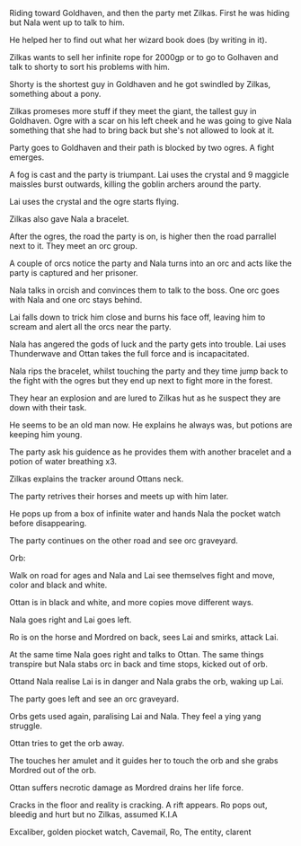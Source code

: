 Riding toward Goldhaven, and then the party met Zilkas. First he was hiding but Nala went up to talk to him.

He helped her to find out what her wizard book does (by writing in it).

Zilkas wants to sell her infinite rope for 2000gp or to go to Golhaven and talk to shorty to sort his problems with him.

Shorty is the shortest guy in Goldhaven and he got swindled by Zilkas, something about a pony.

Zilkas promeses more stuff if they meet the giant, the tallest guy in Goldhaven. Ogre with a scar on his left cheek and he was going to give Nala something that she had to bring back but she's not allowed to look at it.

Party goes to Goldhaven and their path is blocked by two ogres. A fight emerges. 

A fog is cast and the party is triumpant. Lai uses the crystal and 9 maggicle maissles burst outwards, killing the goblin archers around the party.

Lai uses the crystal and the ogre starts flying.

Zilkas also gave Nala a bracelet.

After the ogres, the road the party is on, is higher then the road parrallel next to it. They meet an orc group.

A couple of orcs notice the party and Nala turns into an orc and acts like the party is captured and her prisoner.

Nala talks in orcish and convinces them to talk to the boss. One orc goes with Nala and one orc stays behind.

Lai falls down to trick him close and burns his face off, leaving him to scream and alert all the orcs near the party.

Nala has angered the gods of luck and the party gets into trouble. Lai uses Thunderwave and Ottan takes the full force and is incapacitated.

Nala rips the bracelet, whilst touching the party and they time jump back to the fight with the ogres but they end up next to fight more in the forest.

They hear an explosion and are lured to Zilkas hut as he suspect they are down with their task.

He seems to be an old man now. He explains he always was, but potions are keeping him young.

The party ask his guidence as he provides them with another bracelet and a potion of water breathing x3.

Zilkas explains the tracker around Ottans neck.

The party retrives their horses and meets up with him later.

He pops up from a box of infinite water and hands Nala the pocket watch before disappearing.

The party continues on the other road and see orc graveyard.

Orb:

Walk on road for ages and Nala and Lai see themselves fight and move, color and black and white.

Ottan is in black and white, and more copies move different ways.

Nala goes right and Lai goes left.

Ro is on the horse and Mordred on back, sees Lai and smirks, attack Lai.

At the same time Nala goes right and talks to Ottan. The same things transpire but Nala stabs orc in back and time stops, kicked out of orb.

Ottand Nala realise Lai is in danger and Nala grabs the orb, waking up Lai.

The party goes left and see an orc graveyard.

Orbs gets used again, paralising Lai and Nala. They feel a ying yang struggle.

Ottan tries to get the orb away.

The touches her amulet and it guides her to touch the orb and she grabs Mordred out of the orb.

Ottan suffers necrotic damage as Mordred drains her life force.

Cracks in the floor and reality is cracking. A rift appears. Ro pops out, bleedig and hurt but no Zilkas, assumed K.I.A

Excaliber, golden piocket watch, Cavemail, Ro, The entity, clarent
